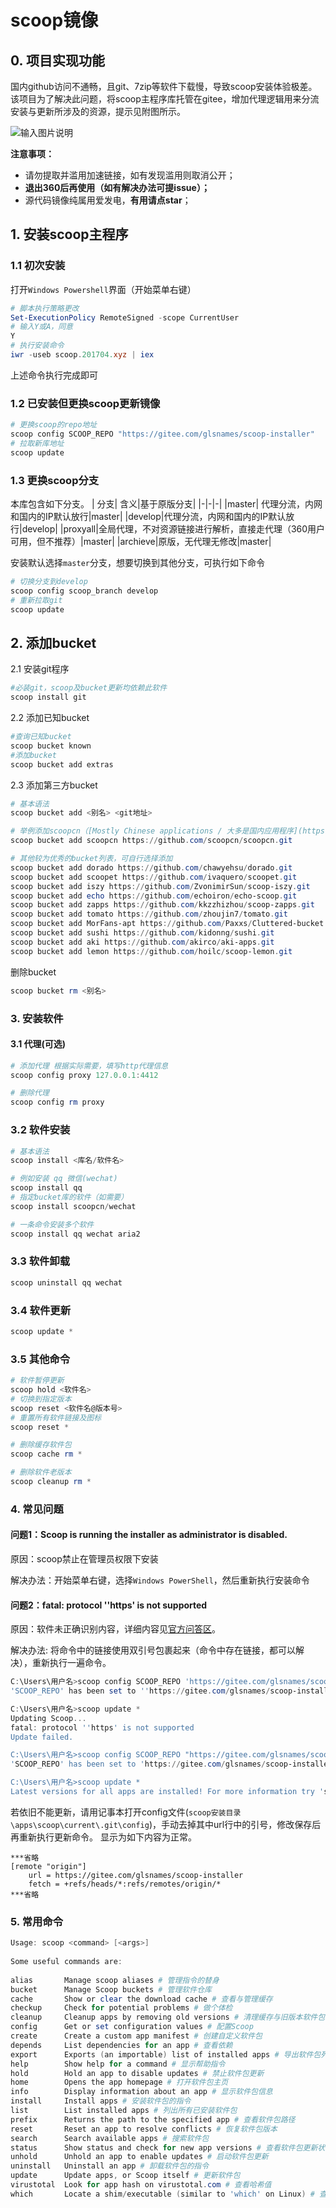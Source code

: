 # scoop镜像

## 0. 项目实现功能

国内github访问不通畅，且git、7zip等软件下载慢，导致scoop安装体验极差。该项目为了解决此问题，将scoop主程序库托管在gitee，增加代理逻辑用来分流安装与更新所涉及的资源，提示见附图所示。

![输入图片说明](./scoop_01.jpg)

**注意事项：**
- 请勿提取并滥用加速链接，如有发现滥用则取消公开；
- **退出360后再使用（如有解决办法可提issue）；**
- 源代码镜像纯属用爱发电，**有用请点star**；

## 1. 安装scoop主程序

### 1.1 初次安装
打开`Windows Powershell`界面（开始菜单右键）
```powershell
# 脚本执行策略更改
Set-ExecutionPolicy RemoteSigned -scope CurrentUser
# 输入Y或A，同意
Y
# 执行安装命令
iwr -useb scoop.201704.xyz | iex
```
上述命令执行完成即可

### 1.2 已安装但更换scoop更新镜像

```powershell
# 更换scoop的repo地址
scoop config SCOOP_REPO "https://gitee.com/glsnames/scoop-installer"
# 拉取新库地址
scoop update
```

### 1.3 更换scoop分支
本库包含如下分支。
| 分支| 含义|基于原版分支|
|-|-|-|
|master| 代理分流，内网和国内的IP默认放行|master|
|develop|代理分流，内网和国内的IP默认放行|develop|
|proxyall|全局代理，不对资源链接进行解析，直接走代理（360用户可用，但不推荐）|master|
|archieve|原版，无代理无修改|master|

安装默认选择`master`分支，想要切换到其他分支，可执行如下命令
```powershell
# 切换分支到develop
scoop config scoop_branch develop
# 重新拉取git
scoop update
```

## 2. 添加bucket
2.1 安装git程序
```powershell
#必装git，scoop及bucket更新均依赖此软件
scoop install git
```

2.2 添加已知bucket
```powershell
#查询已知bucket
scoop bucket known
#添加bucket
scoop bucket add extras
```

2.3 添加第三方bucket
```powershell
# 基本语法
scoop bucket add <别名> <git地址>

# 举例添加scoopcn（[Mostly Chinese applications / 大多是国内应用程序](https://github.com/scoopcn/scoopcn)）
scoop bucket add scoopcn https://github.com/scoopcn/scoopcn.git

# 其他较为优秀的bucket列表，可自行选择添加
scoop bucket add dorado https://github.com/chawyehsu/dorado.git
scoop bucket add scoopet https://github.com/ivaquero/scoopet.git
scoop bucket add iszy https://github.com/ZvonimirSun/scoop-iszy.git
scoop bucket add echo https://github.com/echoiron/echo-scoop.git
scoop bucket add zapps https://github.com/kkzzhizhou/scoop-zapps.git
scoop bucket add tomato https://github.com/zhoujin7/tomato.git
scoop bucket add MorFans-apt https://github.com/Paxxs/Cluttered-bucket.git
scoop bucket add sushi https://github.com/kidonng/sushi.git
scoop bucket add aki https://github.com/akirco/aki-apps.git
scoop bucket add lemon https://github.com/hoilc/scoop-lemon.git
```
删除bucket
```powershell
scoop bucket rm <别名>
```

### 3. 安装软件

#### 3.1 代理(可选)
```powershell
# 添加代理 根据实际需要，填写http代理信息
scoop config proxy 127.0.0.1:4412

# 删除代理
scoop config rm proxy
```
### 3.2 软件安装
```powershell
# 基本语法
scoop install <库名/软件名>

# 例如安装 qq 微信(wechat) 
scoop install qq
# 指定bucket库的软件（如需要）
scoop install scoopcn/wechat

# 一条命令安装多个软件
scoop install qq wechat aria2

```

### 3.3 软件卸载
```powershell
scoop uninstall qq wechat
```

### 3.4 软件更新
```powershell
scoop update *
```

### 3.5 其他命令
```powershell
# 软件暂停更新
scoop hold <软件名>
# 切换到指定版本
scoop reset <软件名@版本号>
# 重置所有软件链接及图标
scoop reset *

# 删除缓存软件包
scoop cache rm *

# 删除软件老版本
scoop cleanup rm *

```
### 4. 常见问题
#### 问题1：**Scoop is running the installer as administrator is disabled.**

原因：scoop禁止在管理员权限下安装

解决办法：开始菜单右键，选择`Windows PowerShell`，然后重新执行安装命令

#### 问题2：**fatal: protocol ''https' is not supported**

原因：软件未正确识别内容，详细内容见[官方问答区](https://proxy.201704.xyz/https://github.com/ScoopInstaller/Scoop/discussions/5414)。

解决办法: 将命令中的链接使用双引号包裹起来（命令中存在链接，都可以解决），重新执行一遍命令。

```powershell
C:\Users\用户名>scoop config SCOOP_REPO 'https://gitee.com/glsnames/scoop-installer'
'SCOOP_REPO' has been set to ''https://gitee.com/glsnames/scoop-installer''

C:\Users\用户名>scoop update *
Updating Scoop...
fatal: protocol ''https' is not supported
Update failed.

C:\Users\用户名>scoop config SCOOP_REPO "https://gitee.com/glsnames/scoop-installer"
'SCOOP_REPO' has been set to 'https://gitee.com/glsnames/scoop-installer'

C:\Users\用户名>scoop update *
Latest versions for all apps are installed! For more information try 'scoop status'
```

若依旧不能更新，请用记事本打开config文件(`scoop安装目录\apps\scoop\current\.git\config`)，手动去掉其中url行中的引号，修改保存后再重新执行更新命令。
显示为如下内容为正常。
```
***省略
[remote "origin"]
	url = https://gitee.com/glsnames/scoop-installer
	fetch = +refs/heads/*:refs/remotes/origin/*
***省略
```



### 5. 常用命令
```powershell
Usage: scoop <command> [<args>]  
  
Some useful commands are:  
  
alias       Manage scoop aliases # 管理指令的替身  
bucket      Manage Scoop buckets # 管理软件仓库  
cache       Show or clear the download cache # 查看与管理缓存  
checkup     Check for potential problems # 做个体检  
cleanup     Cleanup apps by removing old versions # 清理缓存与旧版本软件包  
config      Get or set configuration values # 配置Scoop  
create      Create a custom app manifest # 创建自定义软件包  
depends     List dependencies for an app # 查看依赖  
export      Exports (an importable) list of installed apps # 导出软件包列表  
help        Show help for a command # 显示帮助指令  
hold        Hold an app to disable updates # 禁止软件包更新  
home        Opens the app homepage # 打开软件包主页  
info        Display information about an app # 显示软件包信息  
install     Install apps # 安装软件包的指令  
list        List installed apps # 列出所有已安装软件包  
prefix      Returns the path to the specified app # 查看软件包路径  
reset       Reset an app to resolve conflicts # 恢复软件包版本  
search      Search available apps # 搜索软件包  
status      Show status and check for new app versions # 查看软件包更新状态  
unhold      Unhold an app to enable updates # 启动软件包更新  
uninstall   Uninstall an app # 卸载软件包的指令  
update      Update apps, or Scoop itself # 更新软件包  
virustotal  Look for app hash on virustotal.com # 查看哈希值  
which       Locate a shim/executable (similar to 'which' on Linux) # 查看可执行程序路径
```
